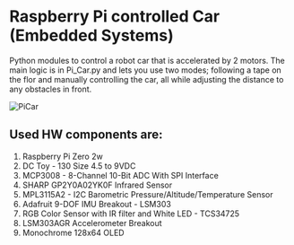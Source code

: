 # Raspberry Pi controlled Car (Embedded Systems)
Python modules to control a robot car that is accelerated by 2 motors. The main 
logic is in Pi_Car.py and lets you use two modes; following a tape 
on the flor and manually controlling the car, all while adjusting the distance to any obstacles in front. 

![PiCar](Meme/PiCar.gif)

## Used HW components are:
1. Raspberry Pi Zero 2w
2. DC Toy - 130 Size 4.5 to 9VDC
3. MCP3008 - 8-Channel 10-Bit ADC With SPI Interface
4. SHARP GP2Y0A02YK0F	Infrared Sensor
5. MPL3115A2 - I2C Barometric Pressure/Altitude/Temperature Sensor
6. Adafruit 9-DOF IMU Breakout - LSM303
7. RGB Color Sensor with IR filter and White LED - TCS34725
8. LSM303AGR Accelerometer Breakout
9. Monochrome 128x64 OLED

